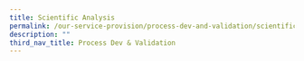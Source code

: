 ```yaml
---
title: Scientific Analysis
permalink: /our-service-provision/process-dev-and-validation/scientific-analysis/
description: ""
third_nav_title: Process Dev & Validation
---
```


